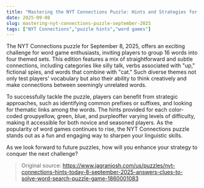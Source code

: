 ```yaml
---
title: "Mastering the NYT Connections Puzzle: Hints and Strategies for September 8, 2025"
date: 2025-09-08
slug: mastering-nyt-connections-puzzle-september-2025
tags: ["NYT Connections","puzzle hints","word games"]
---
```


The NYT Connections puzzle for September 8, 2025, offers an exciting challenge for word game enthusiasts, inviting players to group 16 words into four themed sets. This edition features a mix of straightforward and subtle connections, including categories like silly talk, verbs associated with "up," fictional spies, and words that combine with "cat." Such diverse themes not only test players' vocabulary but also their ability to think creatively and make connections between seemingly unrelated words.

To successfully tackle the puzzle, players can benefit from strategic approaches, such as identifying common prefixes or suffixes, and looking for thematic links among the words. The hints provided for each color-coded groupyellow, green, blue, and purpleoffer varying levels of difficulty, making it accessible for both novice and seasoned players. As the popularity of word games continues to rise, the NYT Connections puzzle stands out as a fun and engaging way to sharpen your linguistic skills.

As we look forward to future puzzles, how will you enhance your strategy to conquer the next challenge?
> Original source: https://www.jagranjosh.com/us/puzzles/nyt-connections-hints-today-8-september-2025-answers-clues-to-solve-word-search-puzzle-game-1860001083